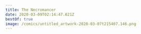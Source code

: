 ```yaml
---
title: The Necromancer
date: 2020-03-09T02:14:47.621Z
bestOf: true
image: /comics/untitled_artwork-2020-03-07t215407.146.png
---
```

